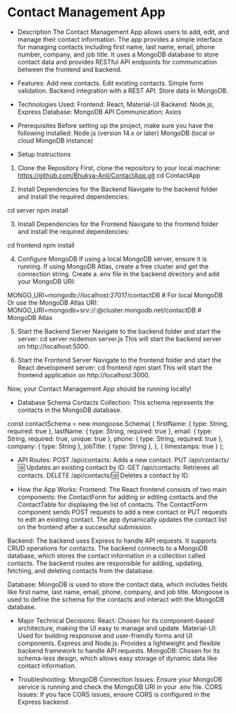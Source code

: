 # Contact Management App
* Description
The Contact Management App allows users to add, edit, and manage their contact information. The app provides a simple interface for managing contacts including first name, last name, email, phone number, company, and job title. It uses a MongoDB database to store contact data and provides RESTful API endpoints for communication between the frontend and backend.

* Features:
Add new contacts.
Edit existing contacts.
Simple form validation.
Backend integration with a REST API.
Store data in MongoDB.

* Technologies Used:
Frontend: React, Material-UI
Backend: Node.js, Express
Database: MongoDB
API Communication: Axios

* Prerequisites
Before setting up the project, make sure you have the following installed:
Node.js (version 14.x or later)
MongoDB (local or cloud MongoDB instance)

* Setup Instructions
1. Clone the Repository
First, clone the repository to your local machine:
https://github.com/Bhukya-Anil/ContactApp.git
cd ContactApp

2. Install Dependencies for the Backend
Navigate to the backend folder and install the required dependencies:

cd server
npm install

3. Install Dependencies for the Frontend
Navigate to the frontend folder and install the required dependencies:

cd frontend
npm install

4. Configure MongoDB
If using a local MongoDB server, ensure it is running.
If using MongoDB Atlas, create a free cluster and get the connection string.
Create a .env file in the backend directory and add your MongoDB URI:

MONGO_URI=mongodb://localhost:27017/contactDB  # For local MongoDB
Or use the MongoDB Atlas URI:
MONGO_URI=mongodb+srv://<username>:<password>@cluster.mongodb.net/contactDB  # MongoDB Atlas

5. Start the Backend Server
Navigate to the backend folder and start the server:
cd server
nodemon server.js
This will start the backend server on http://localhost:5000.

6. Start the Frontend Server
Navigate to the frontend folder and start the React development server:
cd frontend
npm start
This will start the frontend application on http://localhost:3000.

Now, your Contact Management App should be running locally!

* Database Schema
Contacts Collection:
This schema represents the contacts in the MongoDB database.

const contactSchema = new mongoose.Schema(
  {
    firstName: { type: String, required: true },
    lastName: { type: String, required: true },
    email: { type: String, required: true, unique: true },
    phone: { type: String, required: true },
    company: { type: String },
    jobTitle: { type: String },
  },
  { timestamps: true }
);


* API Routes:
POST /api/contacts: Adds a new contact.
PUT /api/contacts/:id: Updates an existing contact by ID.
GET /api/contacts: Retrieves all contacts.
DELETE /api/contacts/:id: Deletes a contact by ID.


* How the App Works:
Frontend:
The React frontend consists of two main components: the ContactForm for adding or editing contacts and the ContactTable for displaying the list of contacts.
The ContactForm component sends POST requests to add a new contact or PUT requests to edit an existing contact.
The app dynamically updates the contact list on the frontend after a successful submission.

Backend:
The backend uses Express to handle API requests. It supports CRUD operations for contacts.
The backend connects to a MongoDB database, which stores the contact information in a collection called contacts.
The backend routes are responsible for adding, updating, fetching, and deleting contacts from the database.

Database:
MongoDB is used to store the contact data, which includes fields like first name, last name, email, phone, company, and job title.
Mongoose is used to define the schema for the contacts and interact with the MongoDB database.

* Major Technical Decisions:
React: Chosen for its component-based architecture, making the UI easy to manage and update.
Material-UI: Used for building responsive and user-friendly forms and UI components.
Express and Node.js: Provides a lightweight and flexible backend framework to handle API requests.
MongoDB: Chosen for its schema-less design, which allows easy storage of dynamic data like contact information.

* Troubleshooting:
MongoDB Connection Issues: Ensure your MongoDB service is running and check the MongoDB URI in your .env file.
CORS Issues: If you face CORS issues, ensure CORS is configured in the Express backend.
